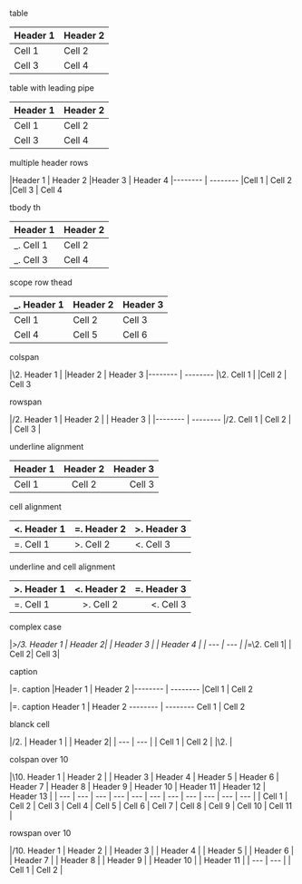 table

Header 1 | Header 2
-------- | --------
Cell 1   | Cell 2
Cell 3   | Cell 4

table with leading pipe

|Header 1 | Header 2
|-------- | --------
|Cell 1   | Cell 2
|Cell 3   | Cell 4

multiple header rows

|Header 1 | Header 2
|Header 3 | Header 4
|-------- | --------
|Cell 1   | Cell 2
|Cell 3   | Cell 4

tbody th

|Header 1 | Header 2
|-------- | --------
|_. Cell 1   | Cell 2
|_. Cell 3   | Cell 4

scope row thead

|_. Header 1 | Header 2 | Header 3 |
|-------- | -------- | --- |
| Cell 1  | Cell 2 | Cell 3 |
| Cell 4  | Cell 5 | Cell 6 |

colspan

|\2. Header 1 | 
|Header 2 | Header 3
|-------- | --------
|\2. Cell 1   |
|Cell 2   | Cell 3

rowspan

|/2. Header 1 | Header 2 |
| Header 3 |
|-------- | --------
|/2. Cell 1   | Cell 2 |
| Cell 3 |

underline alignment

| Header 1 | Header 2 | Header 3 |
|:-------- | :--------: | ---: |
| Cell 1   | Cell 2 | Cell 3 |

cell alignment

|<. Header 1 |=. Header 2 |>. Header 3
|-------- | -------- | ---
|=. Cell 1   |>. Cell 2 |<. Cell 3

underline and cell alignment

|>. Header 1 |<. Header 2 |=. Header 3
|:-------- | :--------: | ---: |
|=. Cell 1   |>. Cell 2 |<. Cell 3

complex case

|_>/3. Header 1 | Header 2|
| Header 3 | 
| Header 4 |
| --- | --- |
|_=\2. Cell 1|
| Cell 2| Cell 3|

caption

|=. caption
|Header 1 | Header 2
|-------- | --------
|Cell 1   | Cell 2

|=. caption
Header 1 | Header 2
-------- | --------
Cell 1   | Cell 2

blanck cell

|/2. | Header 1 |
| Header 2|
| --- | --- |
| Cell 1 | Cell 2 |
|\2. |

colspan over 10

|\10. Header 1 | Header 2 |
| Header 3 | Header 4 | Header 5 | Header 6 | Header 7 | Header 8 | Header 9 | Header 10 | Header 11 |  Header 12 | Header 13 | 
| --- | --- | --- | --- | --- | --- | --- | --- | --- | --- | --- |
| Cell 1 | Cell 2 | Cell 3 | Cell 4 | Cell 5 | Cell 6 | Cell 7 | Cell 8 | Cell 9 | Cell 10 | Cell 11 |

rowspan over 10

|/10. Header 1 | Header 2 |
| Header 3 |
| Header 4 |
| Header 5 |
| Header 6 |
| Header 7 |
| Header 8 |
| Header 9 |
| Header 10 |
| Header 11 |
| --- | --- |
| Cell 1 | Cell 2 |
